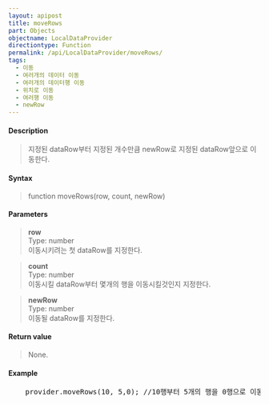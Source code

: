 ```yaml
---
layout: apipost
title: moveRows
part: Objects
objectname: LocalDataProvider
directiontype: Function
permalink: /api/LocalDataProvider/moveRows/
tags:
  - 이동
  - 여러개의 데이터 이동
  - 여러개의 데이터행 이동
  - 위치로 이동
  - 여러행 이동
  - newRow
---
```



#### Description

> 지정된 dataRow부터 지정된 개수만큼 newRow로 지정된 dataRow앞으로 이동한다.
> 

#### Syntax

> function moveRows(row, count, newRow)

#### Parameters

> **row**  
> Type: number  
> 이동시키려는 첫 dataRow를 지정한다.

> **count**  
> Type: number  
> 이동시킬 dataRow부터 몇개의 행을 이동시킬것인지 지정한다.

> **newRow**  
> Type: number  
> 이동될 dataRow를 지정한다.

#### Return value

> None.

#### Example

<pre class="prettyprint">
    provider.moveRows(10, 5,0); //10행부터 5개의 행을 0행으로 이동
</pre>

